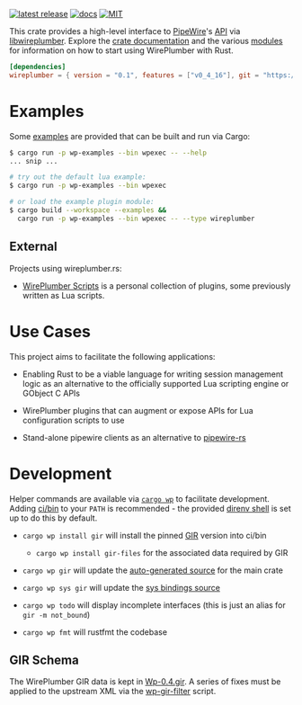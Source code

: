[![latest release](https://img.shields.io/crates/v/wireplumber.svg?style=flat-square)](https://crates.io/crates/wireplumber) [![docs](https://img.shields.io/badge/API-docs-blue.svg?style=flat-square)](https://arcnmx.github.io/wireplumber.rs/main/wireplumber/) [![MIT](https://img.shields.io/badge/license-MIT-ff69b4.svg?style=flat-square)](../COPYING)

This crate provides a high-level interface to [PipeWire](https://pipewire.org/)'s [API](https://docs.pipewire.org/page_api.html) via [libwireplumber](https://pipewire.pages.freedesktop.org/wireplumber/index.html). Explore the [crate documentation](https://arcnmx.github.io/wireplumber.rs/main/wireplumber/) and the various [modules](https://arcnmx.github.io/wireplumber.rs/main/wireplumber/#modules) for information on how to start using WirePlumber with Rust.

``` toml
[dependencies]
wireplumber = { version = "0.1", features = ["v0_4_16"], git = "https://github.com/arcnmx/wireplumber.rs" }
```

# Examples

Some [examples](../examples/) are provided that can be built and run via Cargo:

``` bash
$ cargo run -p wp-examples --bin wpexec -- --help
... snip ...

# try out the default lua example:
$ cargo run -p wp-examples --bin wpexec

# or load the example plugin module:
$ cargo build --workspace --examples &&
  cargo run -p wp-examples --bin wpexec -- --type wireplumber
```

## External

Projects using wireplumber.rs:

- [WirePlumber Scripts](https://github.com/arcnmx/wireplumber-scripts) is a personal collection of plugins, some previously written as Lua scripts.

# Use Cases

This project aims to facilitate the following applications:

- Enabling Rust to be a viable language for writing session management logic as an alternative to the officially supported Lua scripting engine or GObject C APIs

- WirePlumber plugins that can augment or expose APIs for Lua configuration scripts to use

- Stand-alone pipewire clients as an alternative to [pipewire-rs](https://gitlab.freedesktop.org/pipewire/pipewire-rs)

# Development

Helper commands are available via [`cargo wp`](../ci/bin/cargo-wp) to facilitate development. Adding [ci/bin](../ci/bin) to your `PATH` is recommended - the provided [direnv shell](https://direnv.net/) is set up to do this by default.

- `cargo wp install gir` will install the pinned [GIR](https://github.com/gtk-rs/gir) version into ci/bin

  - `cargo wp install gir-files` for the associated data required by GIR

- `cargo wp gir` will update the [auto-generated source](./src/auto) for the main crate

- `cargo wp sys gir` will update the [sys bindings source](./sys/generate)

- `cargo wp todo` will display incomplete interfaces (this is just an alias for `gir -m not_bound`)

- `cargo wp fmt` will rustfmt the codebase

## GIR Schema

The WirePlumber GIR data is kept in [Wp-0.4.gir](../sys/generate/src/Wp-0.4.gir). A series of fixes must be applied to the upstream XML via the [wp-gir-filter](../ci/wp-gir-filter.sh) script.
